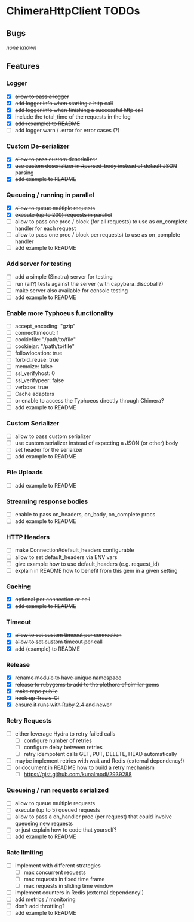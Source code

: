 # ChimeraHttpClient TODOs

## Bugs

_none known_

## Features

### Logger

* [x] ~~allow to pass a logger~~
* [x] ~~add logger.info when starting a http call~~
* [x] ~~add logger.info when finishing a successful http call~~
* [x] ~~include the total_time of the requests in the log~~
* [x] ~~add (example) to README~~
* [ ] add logger.warn / .error for error cases (?)

### Custom De-serializer

* [x] ~~allow to pass custom deserializer~~
* [x] ~~use custom deserializer in #parsed_body instead of default JSON parsing~~
* [x] ~~add example to README~~

### Queueing / running in parallel

* [x] ~~allow to queue multiple requests~~
* [x] ~~execute (up to 200) requests in parallel~~
* [ ] allow to pass one proc / block (for all requests) to use as on_complete handler for each request
* [ ] allow to pass one proc / block per requests) to use as on_complete handler
* [ ] add example to README

### Add server for testing

* [ ] add a simple (Sinatra) server for testing
* [ ] run (all?) tests against the server (with capybara_discoball?)
* [ ] make server also available for console testing
* [ ] add example to README

### Enable more Typhoeus functionality

* [ ] accept_encoding: "gzip"
* [ ] connecttimeout: 1
* [ ] cookiefile: "/path/to/file"
* [ ] cookiejar: "/path/to/file"
* [ ] followlocation: true
* [ ] forbid_reuse: true
* [ ] memoize: false
* [ ] ssl_verifyhost: 0
* [ ] ssl_verifypeer: false
* [ ] verbose: true
* [ ] Cache adapters
* [ ] or enable to access the Typhoeos directly through Chimera?
* [ ] add example to README

### Custom Serializer

* [ ] allow to pass custom serializer
* [ ] use custom serializer instead of expecting a JSON (or other) body
* [ ] set header for the serializer
* [ ] add example to README

### File Uploads

* [ ] add example to README

### Streaming response bodies

* [ ] enable to pass on_headers, on_body, on_complete procs
* [ ] add example to README

### HTTP Headers

* [ ] make Connection#default_headers configurable
* [ ] allow to set default_headers via ENV vars
* [ ] give example how to use default_headers (e.g. request_id)
* [ ] explain in README how to benefit from this gem in a given setting

### ~~Caching~~

* [x] ~~optional per connection or call~~
* [x] ~~add example to README~~

### ~~Timeout~~

* [x] ~~allow to set custom timeout per connection~~
* [x] ~~allow to set custom timeout per call~~
* [x] ~~add (example) to README~~

### Release

* [x] ~~rename module to have unique namespace~~
* [x] ~~release to rubygems to add to the plethora of similar gems~~
* [x] ~~make repo public~~
* [x] ~~hook up Travis-CI~~
* [x] ~~ensure it runs with Ruby 2.4 and newer~~

### Retry Requests

* [ ] either leverage Hydra to retry failed calls
  * [ ] configure number of retries
  * [ ] configure delay between retries
  * [ ] retry idempotent calls GET, PUT, DELETE, HEAD automatically
* [ ] maybe implement retries with wait and Redis (external dependency!)
* [ ] or document in README how to build a retry mechanism
  * [ ] https://gist.github.com/kunalmodi/2939288

### Queueing / run requests serialized

* [ ] allow to queue multiple requests
* [ ] execute (up to 5) queued requests
* [ ] allow to pass a on_handler proc (per request) that could involve queueing new requests
* [ ] or just explain how to code that yourself?
* [ ] add example to README

### Rate limiting

* [ ] implement with different strategies
  * [ ] max concurrent requests
  * [ ] max requests in fixed time frame
  * [ ] max requests in sliding time window
* [ ] implement counters in Redis (external dependency!)
* [ ] add metrics / monitoring
* [ ] don't add throttling?
* [ ] add example to README
